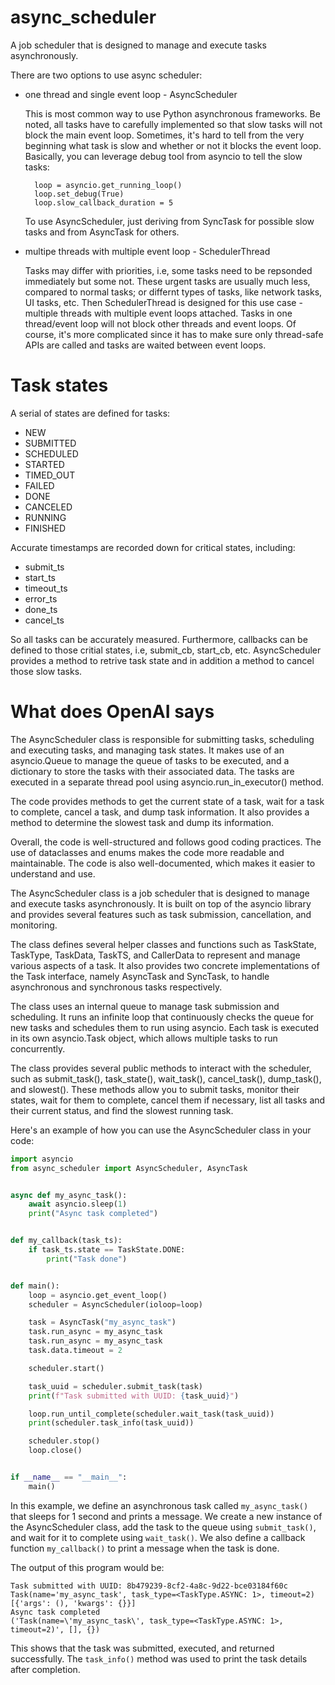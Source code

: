 # async_scheduler
A job scheduler that is designed to manage and execute tasks asynchronously.

There are two options to use async scheduler:
* one thread and single event loop - AsyncScheduler

  This is most common way to use Python asynchronous frameworks. Be noted, all tasks have to carefully implemented so that slow tasks will not block the main event loop.
  Sometimes, it's hard to tell from the very beginning what task is slow and whether or not it blocks the event loop. Basically, you can leverage debug tool from asyncio to tell the slow tasks:
  ```
    loop = asyncio.get_running_loop()
    loop.set_debug(True)
    loop.slow_callback_duration = 5
  ```
  To use AsyncScheduler, just deriving from SyncTask for possible slow tasks and from AsyncTask for others.
  
* multipe threads with multiple event loop - SchedulerThread

  Tasks may differ with priorities, i.e, some tasks need to be repsonded immediately but some not. These urgent tasks are usually much less, compared to normal tasks; or differnt types of tasks, like network tasks, UI tasks, etc. Then SchedulerThread is designed for this use case - multiple threads with multiple event loops attached. Tasks in one thread/event loop will not block other threads and event loops. Of course, it's more complicated since it has to make sure only thread-safe APIs are called and tasks are waited between event loops.

# Task states

A serial of states are defined for tasks:
* NEW
* SUBMITTED
* SCHEDULED
* STARTED
* TIMED_OUT
* FAILED
* DONE
* CANCELED
* RUNNING
* FINISHED

Accurate timestamps are recorded down for critical states, including:
*  submit_ts
*  start_ts
*  timeout_ts
*  error_ts
*  done_ts
*  cancel_ts

So all tasks can be accurately measured. Furthermore, callbacks can be defined to those critial states, i.e, submit_cb, start_cb, etc.
AsyncScheduler provides a method to retrive task state and in addition a method to cancel those slow tasks.
  
# What does OpenAI says

The AsyncScheduler class is responsible for submitting tasks, scheduling and executing tasks, and managing task states. It makes use of an asyncio.Queue to manage the queue of tasks to be executed, and a dictionary to store the tasks with their associated data. The tasks are executed in a separate thread pool using asyncio.run_in_executor() method.

The code provides methods to get the current state of a task, wait for a task to complete, cancel a task, and dump task information. It also provides a method to determine the slowest task and dump its information.

Overall, the code is well-structured and follows good coding practices. The use of dataclasses and enums makes the code more readable and maintainable. The code is also well-documented, which makes it easier to understand and use.

The AsyncScheduler class is a job scheduler that is designed to manage and execute tasks asynchronously. It is built on top of the asyncio library and provides several features such as task submission, cancellation, and monitoring.

The class defines several helper classes and functions such as TaskState, TaskType, TaskData, TaskTS, and CallerData to represent and manage various aspects of a task. It also provides two concrete implementations of the Task interface, namely AsyncTask and SyncTask, to handle asynchronous and synchronous tasks respectively.

The class uses an internal queue to manage task submission and scheduling. It runs an infinite loop that continuously checks the queue for new tasks and schedules them to run using asyncio. Each task is executed in its own asyncio.Task object, which allows multiple tasks to run concurrently.

The class provides several public methods to interact with the scheduler, such as submit_task(), task_state(), wait_task(), cancel_task(), dump_task(), and slowest(). These methods allow you to submit tasks, monitor their states, wait for them to complete, cancel them if necessary, list all tasks and their current status, and find the slowest running task.

Here's an example of how you can use the AsyncScheduler class in your code:

```python
import asyncio
from async_scheduler import AsyncScheduler, AsyncTask


async def my_async_task():
    await asyncio.sleep(1)
    print("Async task completed")


def my_callback(task_ts):
    if task_ts.state == TaskState.DONE:
        print("Task done")


def main():
    loop = asyncio.get_event_loop()
    scheduler = AsyncScheduler(ioloop=loop)

    task = AsyncTask("my_async_task")
    task.run_async = my_async_task
    task.run_async = my_async_task
    task.data.timeout = 2

    scheduler.start()

    task_uuid = scheduler.submit_task(task)
    print(f"Task submitted with UUID: {task_uuid}")

    loop.run_until_complete(scheduler.wait_task(task_uuid))
    print(scheduler.task_info(task_uuid))

    scheduler.stop()
    loop.close()


if __name__ == "__main__":
    main()
```

In this example, we define an asynchronous task called `my_async_task()` that sleeps for 1 second and prints a message. We create a new instance of the AsyncScheduler class, add the task to the queue using `submit_task()`, and wait for it to complete using `wait_task()`. We also define a callback function `my_callback()` to print a message when the task is done.

The output of this program would be:

```
Task submitted with UUID: 8b479239-8cf2-4a8c-9d22-bce03184f60c
Task(name='my_async_task', task_type=<TaskType.ASYNC: 1>, timeout=2) [{'args': (), 'kwargs': {}}]
Async task completed
('Task(name=\'my_async_task\', task_type=<TaskType.ASYNC: 1>, timeout=2)', [], {})
```

This shows that the task was submitted, executed, and returned successfully. The `task_info()` method was used to print the task details after completion.